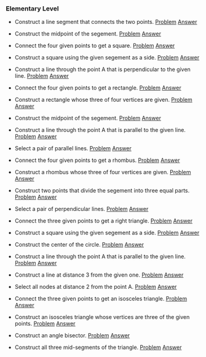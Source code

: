 ### Elementary Level

* Construct a line segment that connects the two points.
[Problem](1/Problems/1.png) 
[Answer](1/Solutions/1.png)

* Construct the midpoint of the segement.
[Problem](1/Problems/2.png) 
[Answer](1/Solutions/2.png)

* Connect the four given points to get a square.
[Problem](1/Problems/3.png) 
[Answer](1/Solutions/3.png)

* Construct a square using the given segement as a side.
[Problem](1/Problems/4.png) 
[Answer](1/Solutions/4.png)

* Construct a line through the point A that is perpendicular to the given line.
[Problem](1/Problems/5.png) 
[Answer](1/Solutions/5.png)

* Connect the four given points to get a rectangle.
[Problem](1/Problems/6.png) 
[Answer](1/Solutions/6.png)

* Construct a rectangle whose three of four vertices are given.
[Problem](1/Problems/7.png) 
[Answer](1/Solutions/7.png)

* Construct the midpoint of the segement.
[Problem](1/Problems/8.png) 
[Answer](1/Solutions/8.png)

* Construct a line through the point A that is parallel to the given line.
[Problem](1/Problems/9.png) 
[Answer](1/Solutions/9.png)

* Select a pair of parallel lines.
[Problem](1/Problems/10.png) 
[Answer](1/Solutions/10.png)

* Connect the four given points to get a rhombus.
[Problem](1/Problems/11.png) 
[Answer](1/Solutions/11.png)

* Construct a rhombus whose three of four vertices are given.
[Problem](1/Problems/12.png) 
[Answer](1/Solutions/12.png)

* Construct two points that divide the segement into three equal parts.
[Problem](1/Problems/13.png) 
[Answer](1/Solutions/13.png)

* Select a pair of perpendicular lines.
[Problem](1/Problems/14.png) 
[Answer](1/Solutions/14.png)

* Connect the three given points to get a right triangle.
[Problem](1/Problems/15.png) 
[Answer](1/Solutions/15.png)

* Construct a square using the given segement as a side.
[Problem](1/Problems/16.png) 
[Answer](1/Solutions/16.png)

* Construct the center of the circle.
[Problem](1/Problems/17.png) 
[Answer](1/Solutions/17.png)

* Construct a line through the point A that is parallel to the given line.
[Problem](1/Problems/18.png) 
[Answer](1/Solutions/18.png)

* Construct a line at distance 3 from the given one.
[Problem](1/Problems/19.png) 
[Answer](1/Solutions/19.png)

* Select all nodes at distance 2 from the point A.
[Problem](1/Problems/20.png) 
[Answer](1/Solutions/20.png)

* Connect the three given points to get an isosceles triangle.
[Problem](1/Problems/21.png) 
[Answer](1/Solutions/21.png)

* Construct an isosceles triangle whose vertices are three of the given points.
[Problem](1/Problems/22.png) 
[Answer](1/Solutions/22.png)

* Construct an angle bisector.
[Problem](1/Problems/23.png) 
[Answer](1/Solutions/23.png)

* Construct all three mid-segments of the triangle.
[Problem](1/Problems/24.png) 
[Answer](1/Solutions/24.png)